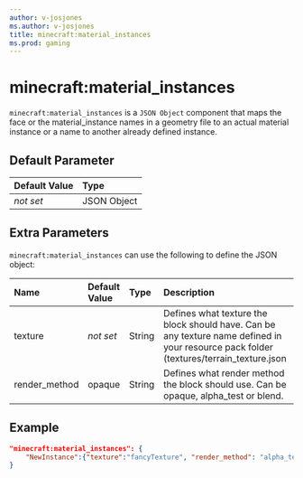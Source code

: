 ```yaml
---
author: v-josjones
ms.author: v-josjones
title: minecraft:material_instances
ms.prod: gaming
---
```


# minecraft:material_instances

`minecraft:material_instances` is a `JSON Object` component that maps the face or the material_instance names in a geometry file to an actual material instance or a name to another already defined instance.

## Default Parameter

|Default Value|Type |
|:----|:----|
|*not set*| JSON Object|

## Extra Parameters

`minecraft:material_instances` can use the following to define the JSON object: 

|Name |Default Value |Type |Description |
|:----|:----|:----|:----|
|texture |*not set* |String |	Defines what texture the block should have. Can be any texture name defined in your resource pack folder (textures/terrain_texture.json |
|render_method |opaque |String |Defines what render method the block should use. Can be opaque, alpha_test or blend.|

## Example

```json
"minecraft:material_instances": {
    "NewInstance":{"texture":"fancyTexture", "render_method": "alpha_test"}
}
```
